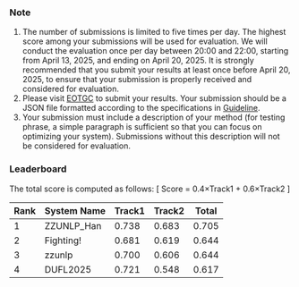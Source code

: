 ### Note
1. The number of submissions is limited to five times per day. The highest score among your submissions will be used for evaluation. We will conduct the evaluation once per day between 20:00 and 22:00, starting from April 13, 2025, and ending on April 20, 2025. It is strongly recommended that you submit your results at least once before April 20, 2025, to ensure that your submission is properly received and considered for evaluation.
2. Please visit [EOTGC](https://nlpcc2025eotgc.cubenlp.com) to submit your results. Your submission should be a JSON file formatted according to the specifications in [Guideline](https://github.com/cubenlp/EOTGC-2025NLPCC/blob/main/Task%20Guideline.md).
3. Your submission must include a description of your method (for testing phrase, a simple paragraph is sufficient so that you can focus on optimizing your system). Submissions without this description will not be considered for evaluation.

### Leaderboard
The total score is computed as follows:
\[ Score = 0.4×Track1 + 0.6×Track2 \]

| Rank | System Name | Track1 | Track2 | Total |
| ---- | ---- | ---- | ---- | ---- |
| 1 | ZZUNLP_Han | 0.738 | 0.683 | 0.705 |
| 2 | Fighting! | 0.681 | 0.619 | 0.644 |
| 3 | zzunlp | 0.700 | 0.606 | 0.644 |
| 4 | DUFL2025 | 0.721 | 0.548 | 0.617 |